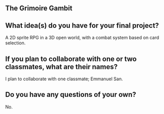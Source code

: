 ## The Grimoire Gambit

## What idea(s) do you have for your final project?

A 2D sprite RPG in a 3D open world, with a combat system based on card selection.

## If you plan to collaborate with one or two classmates, what are their names?

I plan to collaborate with one classmate; Emmanuel San.

## Do you have any questions of your own?

No.
